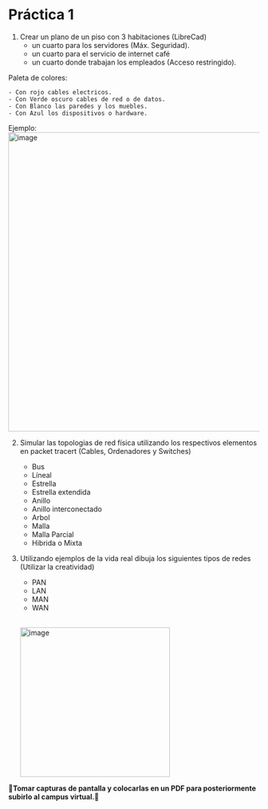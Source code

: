 # Práctica 1

1. Crear un plano de un piso con 3 habitaciones (LibreCad)
	+ un cuarto para los servidores (Máx. Seguridad).
	+ un cuarto para el servicio de internet café 
	+ un cuarto donde trabajan los empleados (Acceso restringido).

Paleta de colores: 

	- Con rojo cables electricos.
 	- Con Verde oscuro cables de red o de datos.
	- Con Blanco las paredes y los muebles.
	- Con Azul los dispositivos o hardware.

Ejemplo:  
<img width="600" alt="image" src="https://github.com/calles/GII_Redes/assets/22343642/c1760efc-d20d-4b80-b3e8-40f01c68f8b7">

 
2. Simular las topologias de red física utilizando los respectivos elementos en packet tracert (Cables, Ordenadores y Switches)
	+ Bus
	+ Líneal
	+ Estrella
	+ Estrella extendida
	+ Anillo
	+ Anillo interconectado
	+ Arbol
	+ Malla
	+ Malla Parcial
	+ Hibrida o Mixta

3. Utilizando ejemplos de la vida real dibuja los siguientes tipos de redes (Utilizar la creatividad)
	- PAN
 	- LAN
  	- MAN
   	- WAN
   	  
   <br/> <img width="300" alt="image" src="https://github.com/calles/GII_Redes/assets/22343642/8d08e52f-9c31-4288-b6ec-1eeb10af48b9">

**🔴Tomar capturas de pantalla y colocarlas en un PDF para posteriormente subirlo al campus virtual.🔴**
